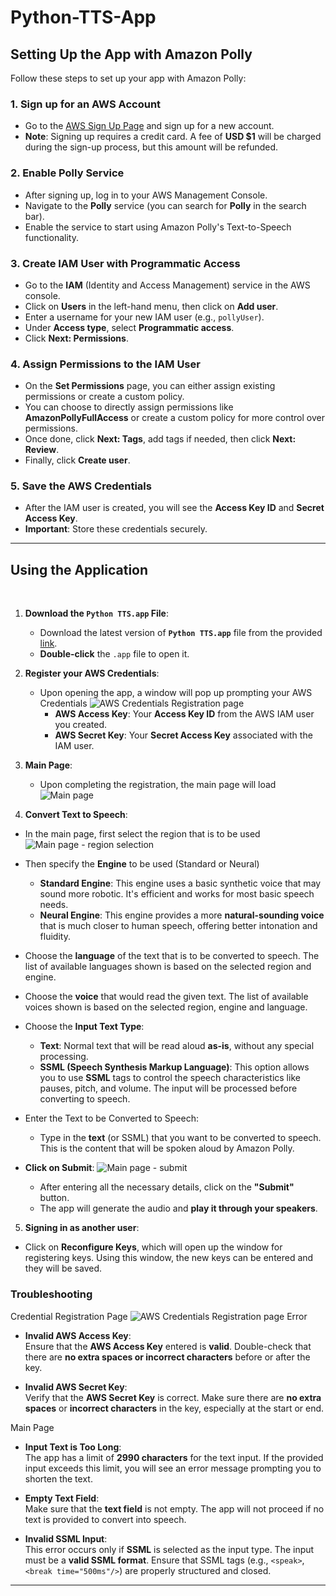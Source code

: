 # Python-TTS-App

## Setting Up the App with Amazon Polly

Follow these steps to set up your app with Amazon Polly:

### 1. Sign up for an AWS Account
- Go to the [AWS Sign Up Page](https://aws.amazon.com) and sign up for a new account.
- **Note**: Signing up requires a credit card. A fee of **USD $1** will be charged during the sign-up process, but this amount will be refunded.

### 2. Enable Polly Service
- After signing up, log in to your AWS Management Console.
- Navigate to the **Polly** service (you can search for **Polly** in the search bar).
- Enable the service to start using Amazon Polly's Text-to-Speech functionality.

### 3. Create IAM User with Programmatic Access
- Go to the **IAM** (Identity and Access Management) service in the AWS console.
- Click on **Users** in the left-hand menu, then click on **Add user**.
- Enter a username for your new IAM user (e.g., `pollyUser`).
- Under **Access type**, select **Programmatic access**.
- Click **Next: Permissions**.

### 4. Assign Permissions to the IAM User
- On the **Set Permissions** page, you can either assign existing permissions or create a custom policy.
- You can choose to directly assign permissions like **AmazonPollyFullAccess** or create a custom policy for more control over permissions.
- Once done, click **Next: Tags**, add tags if needed, then click **Next: Review**.
- Finally, click **Create user**.

### 5. Save the AWS Credentials
- After the IAM user is created, you will see the **Access Key ID** and **Secret Access Key**.
- **Important**: Store these credentials securely.

---

## Using the Application

<br>

1. **Download the `Python TTS.app` File**:
   - Download the latest version of **`Python TTS.app`** file from the provided [link](https://github.com/Ponharish/Python-TTS-App/releases/tag/Week_4).
   - **Double-click** the `.app` file to open it.

2. **Register your AWS Credentials**:
   - Upon opening the app, a window will pop up prompting your AWS Credentials
   ![AWS Credentials Registration page](./pictures/configureKeys.png)
     - **AWS Access Key**: Your **Access Key ID** from the AWS IAM user you created.
     - **AWS Secret Key**: Your **Secret Access Key** associated with the IAM user.

3. **Main Page**:
   - Upon completing the registration, the main page will load
   ![Main page](./pictures/mainPage.png)

4. **Convert Text to Speech**:
  - In the main page, first select the region that is to be used
   ![Main page - region selection](./pictures/mainPage_SelectRegion.png)
  - Then specify the **Engine** to be used (Standard or Neural)
    - **Standard Engine**: This engine uses a basic synthetic voice that may sound more robotic. It's efficient and works for most basic speech needs.
    - **Neural Engine**: This engine provides a more **natural-sounding voice** that is much closer to human speech, offering better intonation and fluidity.
  - Choose the **language** of the text that is to be converted to speech. The list of available languages shown is based on the selected region and engine.
  - Choose the **voice** that would read the given text. The list of available voices shown is based on the selected region, engine and language.
  - Choose the **Input Text Type**:
    - **Text**: Normal text that will be read aloud **as-is**, without any special processing.
    - **SSML (Speech Synthesis Markup Language)**: This option allows you to use **SSML** tags to control the speech characteristics like pauses, pitch, and volume. The input will be processed before converting to speech.
  - Enter the Text to be Converted to Speech:
    - Type in the **text** (or SSML) that you want to be converted to speech. This is the content that will be spoken aloud by Amazon Polly.

  - **Click on Submit**:
  ![Main page - submit](./pictures/mainPage_Submit.png)
    - After entering all the necessary details, click on the **"Submit"** button.
    - The app will generate the audio and **play it through your speakers**.

5. **Signing in as another user**:
  - Click on **Reconfigure Keys**, which will open up the window for registering keys. Using this window, the new keys can be entered and they will be saved.


### Troubleshooting

Credential Registration Page
![AWS Credentials Registration page Error](./pictures/configureKeys_Error.png) 
- **Invalid AWS Access Key**:  
  Ensure that the **AWS Access Key** entered is **valid**. Double-check that there are **no extra spaces or incorrect characters** before or after the key.

- **Invalid AWS Secret Key**:  
  Verify that the **AWS Secret Key** is correct. Make sure there are **no extra spaces** or **incorrect characters** in the key, especially at the start or end.


Main Page

- **Input Text is Too Long**:  
  The app has a limit of **2990 characters** for the text input. If the provided input exceeds this limit, you will see an error message prompting you to shorten the text.

- **Empty Text Field**:  
  Make sure that the **text field** is not empty. The app will not proceed if no text is provided to convert into speech.

- **Invalid SSML Input**:  
  This error occurs only if **SSML** is selected as the input type. The input must be a **valid SSML format**. Ensure that SSML tags (e.g., `<speak>`, `<break time="500ms"/>`) are properly structured and closed.

---